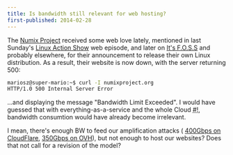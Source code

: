 ```yaml
---
title: Is bandwidth still relevant for web hosting?
first-published: 2014-02-28
---
```


The [Numix Project](http://numixproject.org/) received some web love 
lately, mentioned in last Sunday's [Linux Action Show](http://www.jupiterbroadcasting.com/52182/numix-your-linux-las-s31e01/) 
web episode, and later on [It's F.O.S.S](http://itsfoss.com/numix-linux-distribution/) 
and probably elsewhere, for their announcement to release their own 
Linux distribution. As a result, their website is now down, with the 
server returning 500:

```bash
mariosz@super-mario:~$ curl -I numixproject.org
HTTP/1.0 500 Internal Server Error
```

...and displaying the message "Bandwidth Limit Exceeded". I would have 
guessed that with everything-as-a-service and the whole Cloud <abbr title='shebang'>#!</abbr>, 
bandwidth consumtion would have already become irrelevant. 

I mean, there's enough BW to feed our amplification attacks (
[400Gbps on CloudFlare](http://blog.cloudflare.com/technical-details-behind-a-400gbps-ntp-amplification-ddos-attack), 
[350Gbps on OVH](https://twitter.com/olesovhcom/statuses/433631778620702721)), 
but not enough to host our websites? Does that not call for a revision 
of the model?
